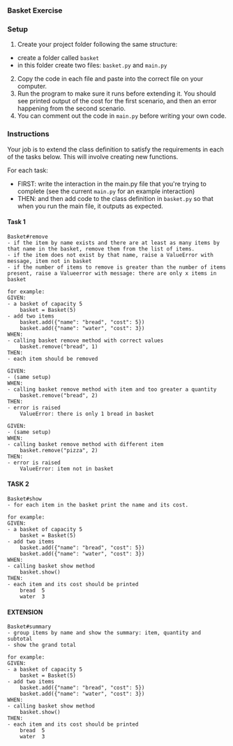 ### Basket Exercise

### Setup

1. Create your project folder following the same structure:
- create a folder called `basket`
- in this folder create two files: `basket.py` and `main.py`
2. Copy the code in each file and paste into the correct file on your computer.
3. Run the program to make sure it runs before extending it. You should see printed output of the cost for the first scenario, and then an error happening from the second scenario.
4. You can comment out the code in `main.py` before writing your own code.

### Instructions
Your job is to extend the class definition to satisfy the requirements in each of the tasks below. This will involve creating new functions.

For each task: 
- FIRST: write the interaction in the main.py file that you're trying to complete (see the current `main.py` for an example interaction)
- THEN: and then add code to the class definition in `basket.py` so that when you run the main file, it outputs as expected.

#### Task 1
```
Basket#remove
- if the item by name exists and there are at least as many items by that name in the basket, remove them from the list of items.
- if the item does not exist by that name, raise a ValueError with message, item not in basket
- if the number of items to remove is greater than the number of items present, raise a Valueerror with message: there are only x items in basket

for example:
GIVEN: 
- a basket of capacity 5
    basket = Basket(5)
- add two items
    basket.add({"name": "bread", "cost": 5})
    basket.add({"name": "water", "cost": 3})
WHEN:
- calling basket remove method with correct values
    basket.remove("bread", 1)
THEN:
- each item should be removed

GIVEN:
- (same setup)
WHEN:
- calling basket remove method with item and too greater a quantity
    basket.remove("bread", 2)
THEN:
- error is raised
    ValueError: there is only 1 bread in basket

GIVEN:
- (same setup)
WHEN:
- calling basket remove method with different item
    basket.remove("pizza", 2)
THEN:
- error is raised
    ValueError: item not in basket
```

#### TASK 2
```
Basket#show
- for each item in the basket print the name and its cost.

for example:
GIVEN: 
- a basket of capacity 5
    basket = Basket(5)
- add two items
    basket.add({"name": "bread", "cost": 5})
    basket.add({"name": "water", "cost": 3})
WHEN:
- calling basket show method
    basket.show()
THEN:
- each item and its cost should be printed
    bread  5
    water  3
```

#### EXTENSION
```
Basket#summary
- group items by name and show the summary: item, quantity and subtotal
- show the grand total

for example:
GIVEN: 
- a basket of capacity 5
    basket = Basket(5)
- add two items
    basket.add({"name": "bread", "cost": 5})
    basket.add({"name": "water", "cost": 3})
WHEN:
- calling basket show method
    basket.show()
THEN:
- each item and its cost should be printed
    bread  5
    water  3
```